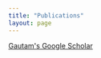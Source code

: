 ```yaml
---
title: "Publications"
layout: page
---
```

<a href="https://scholar.google.com/citations?user=UL6yZWYAAAAJ&hl=en&oi=ao" target="_blank">Gautam's Google Scholar</a> 



